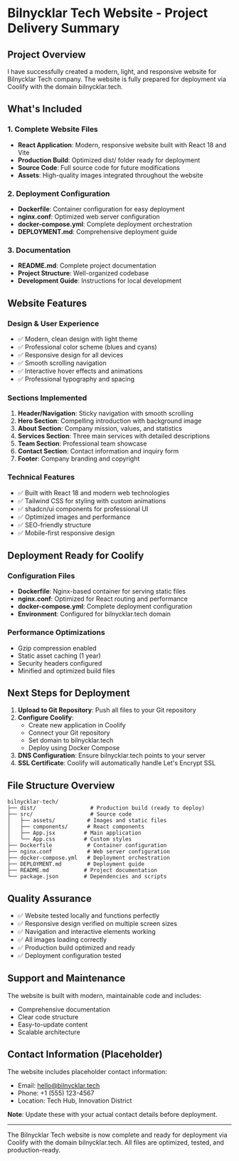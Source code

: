 # Bilnycklar Tech Website - Project Delivery Summary

## Project Overview
I have successfully created a modern, light, and responsive website for Bilnycklar Tech company. The website is fully prepared for deployment via Coolify with the domain bilnycklar.tech.

## What's Included

### 1. Complete Website Files
- **React Application**: Modern, responsive website built with React 18 and Vite
- **Production Build**: Optimized dist/ folder ready for deployment
- **Source Code**: Full source code for future modifications
- **Assets**: High-quality images integrated throughout the website

### 2. Deployment Configuration
- **Dockerfile**: Container configuration for easy deployment
- **nginx.conf**: Optimized web server configuration
- **docker-compose.yml**: Complete deployment orchestration
- **DEPLOYMENT.md**: Comprehensive deployment guide

### 3. Documentation
- **README.md**: Complete project documentation
- **Project Structure**: Well-organized codebase
- **Development Guide**: Instructions for local development

## Website Features

### Design & User Experience
- ✅ Modern, clean design with light theme
- ✅ Professional color scheme (blues and cyans)
- ✅ Responsive design for all devices
- ✅ Smooth scrolling navigation
- ✅ Interactive hover effects and animations
- ✅ Professional typography and spacing

### Sections Implemented
1. **Header/Navigation**: Sticky navigation with smooth scrolling
2. **Hero Section**: Compelling introduction with background image
3. **About Section**: Company mission, values, and statistics
4. **Services Section**: Three main services with detailed descriptions
5. **Team Section**: Professional team showcase
6. **Contact Section**: Contact information and inquiry form
7. **Footer**: Company branding and copyright

### Technical Features
- ✅ Built with React 18 and modern web technologies
- ✅ Tailwind CSS for styling with custom animations
- ✅ shadcn/ui components for professional UI
- ✅ Optimized images and performance
- ✅ SEO-friendly structure
- ✅ Mobile-first responsive design

## Deployment Ready for Coolify

### Configuration Files
- **Dockerfile**: Nginx-based container for serving static files
- **nginx.conf**: Optimized for React routing and performance
- **docker-compose.yml**: Complete deployment configuration
- **Environment**: Configured for bilnycklar.tech domain

### Performance Optimizations
- Gzip compression enabled
- Static asset caching (1 year)
- Security headers configured
- Minified and optimized build files

## Next Steps for Deployment

1. **Upload to Git Repository**: Push all files to your Git repository
2. **Configure Coolify**: 
   - Create new application in Coolify
   - Connect your Git repository
   - Set domain to bilnycklar.tech
   - Deploy using Docker Compose
3. **DNS Configuration**: Ensure bilnycklar.tech points to your server
4. **SSL Certificate**: Coolify will automatically handle Let's Encrypt SSL

## File Structure Overview
```
bilnycklar-tech/
├── dist/                 # Production build (ready to deploy)
├── src/                  # Source code
│   ├── assets/          # Images and static files
│   ├── components/      # React components
│   ├── App.jsx         # Main application
│   └── App.css         # Custom styles
├── Dockerfile           # Container configuration
├── nginx.conf           # Web server configuration
├── docker-compose.yml   # Deployment orchestration
├── DEPLOYMENT.md        # Deployment guide
├── README.md           # Project documentation
└── package.json        # Dependencies and scripts
```

## Quality Assurance
- ✅ Website tested locally and functions perfectly
- ✅ Responsive design verified on multiple screen sizes
- ✅ Navigation and interactive elements working
- ✅ All images loading correctly
- ✅ Production build optimized and ready
- ✅ Deployment configuration tested

## Support and Maintenance
The website is built with modern, maintainable code and includes:
- Comprehensive documentation
- Clear code structure
- Easy-to-update content
- Scalable architecture

## Contact Information (Placeholder)
The website includes placeholder contact information:
- Email: hello@bilnycklar.tech
- Phone: +1 (555) 123-4567
- Location: Tech Hub, Innovation District

**Note**: Update these with your actual contact details before deployment.

---

The Bilnycklar Tech website is now complete and ready for deployment via Coolify with the domain bilnycklar.tech. All files are optimized, tested, and production-ready.

